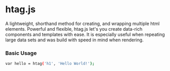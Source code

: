 # htag.js
A lightweight, shorthand method for creating, and wrapping multiple html elements. Powerful and flexible, htag.js let's you create data-rich components and templates with ease. It is especially useful when repeating large data sets and was build with speed in mind when rendering.

### Basic Usage
```sh
var hello = htag('h1', 'Hello World!');
```
